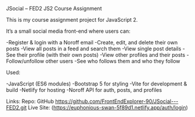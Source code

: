 JSocial – FED2 JS2 Course Assignment

This is my course assignment project for JavaScript 2.

It’s a small social media front-end where users can:

-Register & login with a Noroff email
-Create, edit, and delete their own posts
-View all posts in a feed and search them
-View single post details
-See their profile (with their own posts)
-View other profiles and their posts
-Follow/unfollow other users
-See who follows them and who they follow

Used:

-JavaScript (ES6 modules)
-Bootstrap 5 for styling
-Vite for development & build
-Netlify for hosting
-Noroff API for auth, posts, and profiles

Links:
Repo: GitHub https://github.com/FrontEndExplorer-90/JSocial---FED2.git
Live Site: (https://euphonious-swan-5f89d1.netlify.app/auth/login)
